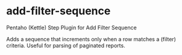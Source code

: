 # add-filter-sequence
Pentaho (Kettle) Step Plugin for Add Filter Sequence

Adds a sequence that increments only when a row matches a (filter) criteria. Useful for parsing of paginated reports.
